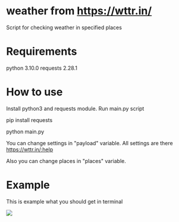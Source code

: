 #  weather from https://wttr.in/

Script for checking weather in specified places

# Requirements

python  3.10.0
requests 2.28.1

# How to use

Install python3 and requests module. Run main.py script

pip install requests

python main.py

You can change settings in "payload" variable. All settings are there https://wttr.in/:help

Also you can change places in "places" variable.

# Example

This is example what you should get in terminal

![](https://dvmn.org/media/wttr_index.png)
